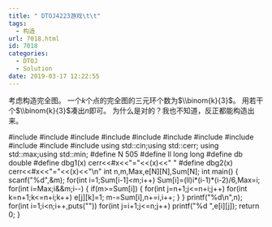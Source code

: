 ```yaml
---
title: " DTOJ4223游戏\t\t"
tags:
  - 构造
url: 7018.html
id: 7018
categories:
  - DTOJ
  - Solution
date: 2019-03-17 12:22:55
---
```


考虑构造完全图。 一个$k$个点的完全图的三元环个数为$\\binom{k}{3}$。 用若干个$\\binom{k}{3}$凑出$n$即可。 为什么是对的？我也不知道，反正都能构造出来。

#include<iostream>
#include<cstdio>
#include<cstdlib>
#include<cmath>
#include<cstring>
#include<string>
#include<algorithm>
#include<queue>
#include<vector>
#include<set>
#include<map>
using std::cin;using std::cerr;
using std::max;using std::min;
#define N 505
#define ll long long
#define db double
#define dbg1(x) cerr<<#x<<"="<<(x)<<" "
#define dbg2(x) cerr<<#x<<"="<<(x)<<"\\n"
int n,m,Max,e\[N\]\[N\],Sum\[N\];
int main()
{
	scanf("%d",&m);
	for(int i=1;Sum\[i-1\]<m;i++) Sum\[i\]=(ll)i*(i-1)*(i-2)/6,Max=i;
	for(int i=Max;i&&m;i--)
	{
		if(m>=Sum\[i\])
		{
			for(int j=n+1;j<=n+i;j++)
				for(int k=n+1;k<=n+i;k++) e\[j\]\[k\]=1;
			m-=Sum\[i\],n+=i,i++;
		}
	}
	printf("%d\\n",n);
	for(int i=1;i<n;i++,puts(""))
		for(int j=i+1;j<=n;j++) printf("%d ",e\[i\]\[j\]);
	return 0;
}